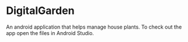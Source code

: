 # DigitalGarden
An android application that helps manage house plants.
To check out the app open the files in Android Studio.

